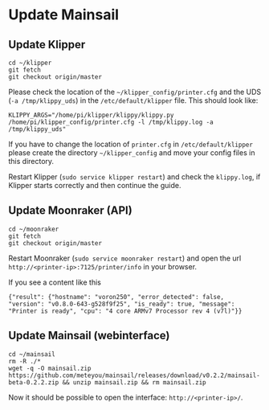 # Update Mainsail

## Update Klipper
```
cd ~/klipper
git fetch
git checkout origin/master
```

Please check the location of the `~/klipper_config/printer.cfg` and the UDS (`-a /tmp/klippy_uds`) in the `/etc/default/klipper` file. This
should look like:
```
KLIPPY_ARGS="/home/pi/klipper/klippy/klippy.py /home/pi/klipper_config/printer.cfg -l /tmp/klippy.log -a /tmp/klippy_uds"
```
If you have to change the location of `printer.cfg` in `/etc/default/klipper`
please create the directory `~/klipper_config` and move your config files in this directory.

Restart Klipper (`sudo service klipper restart`) and check the `klippy.log`, if Klipper starts
correctly and then continue the guide.

## Update Moonraker (API)
```
cd ~/moonraker
git fetch
git checkout origin/master
```

Restart Moonraker (`sudo service moonraker restart`) and open the url `http://<printer-ip>:7125/printer/info` in your browser.

If you see a content like this
```
{"result": {"hostname": "voron250", "error_detected": false, "version": "v0.8.0-643-g528f9f25", "is_ready": true, "message": "Printer is ready", "cpu": "4 core ARMv7 Processor rev 4 (v7l)"}}
```

## Update Mainsail (webinterface)
```
cd ~/mainsail
rm -R ./*
wget -q -O mainsail.zip https://github.com/meteyou/mainsail/releases/download/v0.2.2/mainsail-beta-0.2.2.zip && unzip mainsail.zip && rm mainsail.zip
```
Now it should be possible to open the interface: `http://<printer-ip>/`.